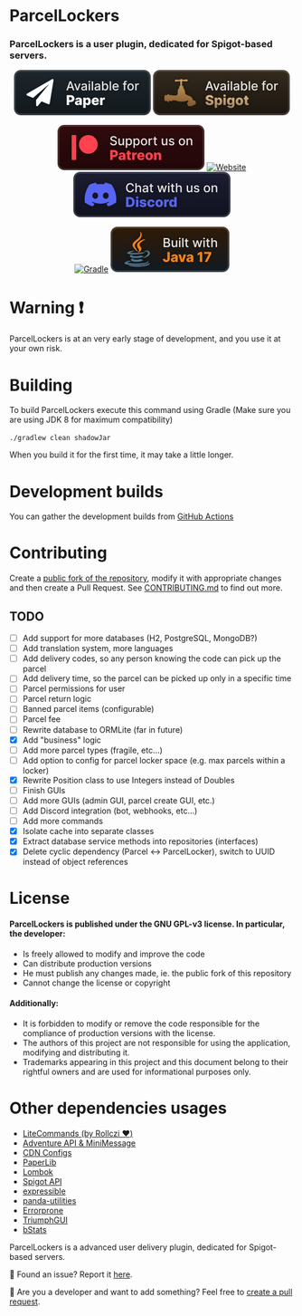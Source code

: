 # ParcelLockers

### ParcelLockers is a user plugin, dedicated for Spigot-based servers.

<div align="center">

[![Supports Paper](https://raw.githubusercontent.com/intergrav/devins-badges/v3/assets/cozy/supported/paper_vector.svg)](https://papermc.io)
[![Supports Spigot](https://raw.githubusercontent.com/intergrav/devins-badges/v3/assets/cozy/supported/spigot_vector.svg)](https://spigotmc.org)

[![Patreon](https://raw.githubusercontent.com/intergrav/devins-badges/v3/assets/cozy/donate/patreon-plural_vector.svg)](https://www.patreon.com/eternalcode)
[![Website](https://raw.githubusercontent.com/intergrav/devins-badges/v3/assets/cozy/documentation/website_vector.svg)](https://eternalcode.pl/)
[![Discord](https://raw.githubusercontent.com/intergrav/devins-badges/v3/assets/cozy/social/discord-plural_vector.svg)](https://discord.gg/FQ7jmGBd6c)

[![Gradle](https://raw.githubusercontent.com/intergrav/devins-badges/v3/assets/cozy/built-with/gradle_vector.svg)](https://gradle.org/)
[![Java](https://raw.githubusercontent.com/intergrav/devins-badges/v3/assets/cozy/built-with/java17_vector.svg)](https://www.java.com/)

</div>

# Warning ❗

ParcelLockers is at an very early stage of development, and you use it at your own risk.

# Building

To build ParcelLockers execute this command using Gradle (Make sure you are using JDK 8 for maximum compatibility)

`./gradlew clean shadowJar`

When you build it for the first time, it may take a little longer.

# Development builds

You can gather the development builds from [GitHub Actions](https://github.com/EternalCodeTeam/ParcelLockers/actions)

# Contributing

Create a [public fork of the repository](https://github.com/EternalCodeTeam/ParcelLockers/fork), modify it with
appropriate
changes and then create a Pull Request.
See [CONTRIBUTING.md](https://github.com/EternalCodeTeam/ParcelLockers/blob/master/.github/CONTRIBUTING.md) to find out
more.

## TODO
- [ ] Add support for more databases (H2, PostgreSQL, MongoDB?)
- [ ] Add translation system, more languages
- [ ] Add delivery codes, so any person knowing the code can pick up the parcel
- [ ] Add delivery time, so the parcel can be picked up only in a specific time
- [ ] Parcel permissions for user
- [ ] Parcel return logic
- [ ] Banned parcel items (configurable)
- [ ] Parcel fee
- [ ] Rewrite database to ORMLite (far in future)
- [x] Add "business" logic
- [ ] Add more parcel types (fragile, etc...)
- [ ] Add option to config for parcel locker space (e.g. max parcels within a locker)
- [x] Rewrite Position class to use Integers instead of Doubles 
- [ ] Finish GUIs
- [ ] Add more GUIs (admin GUI, parcel create GUI, etc.)
- [ ] Add Discord integration (bot, webhooks, etc...)
- [ ] Add more commands
- [x] Isolate cache into separate classes
- [x] Extract database service methods into repositories (interfaces)
- [x] Delete cyclic dependency (Parcel <-> ParcelLocker), switch to UUID instead of object references

# License

#### ParcelLockers is published under the GNU GPL-v3 license. In particular, the developer:

- Is freely allowed to modify and improve the code
- Can distribute production versions
- He must publish any changes made, ie. the public fork of this repository
- Cannot change the license or copyright

#### Additionally:

- It is forbidden to modify or remove the code responsible for the compliance of production versions with the license.
- The authors of this project are not responsible for using the application, modifying and distributing it.
- Trademarks appearing in this project and this document belong to their rightful owners and are used for informational
  purposes only.

# Other dependencies usages

- [LiteCommands (by Rollczi ❤️)](https://github.com/Rollczi/LiteCommands)
- [Adventure API & MiniMessage](https://docs.adventure.kyori.net/)
- [CDN Configs](https://github.com/dzikoysk/cdn)
- [PaperLib](https://github.com/PaperMC/PaperLib)
- [Lombok](https://projectlombok.org)
- [Spigot API](https://www.spigotmc.org/wiki/spigot-maven/#build-gradle)
- [expressible](https://github.com/dzikoysk/expressible)
- [panda-utilities](https://github.com/panda-lang/panda)
- [Errorprone](https://github.com/google/error-prone)
- [TriumphGUI](https://github.com/TriumphTeam/triumph-gui)
- [bStats](https://bstats.org/)

ParcelLockers is a advanced user delivery plugin, dedicated for Spigot-based servers.

🚫 Found an issue? Report it [here](https://github.com/EternalCodeTeam/ParcelLockers/issues).

🧩 Are you a developer and want to add something? Feel free
to [create a pull request](https://github.com/EternalCodeTeam/ParcelLockers/pulls).
